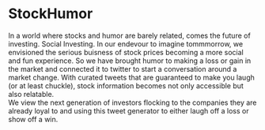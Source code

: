# StockHumor

In a world where stocks and humor are barely related, comes the future of investing. 
Social Investing. In our endevour to imagine tommmorrow, we envisioned the serious buisness of 
stock prices becoming a more social and fun experience. So we have brought humor to making a 
loss or gain in the market and connected it to twitter to start a conversation around a market change.
With curated tweets that are guaranteed to make you laugh (or at least chuckle), stock information becomes not 
only accessible but also relatable.
</br>
We view the next generation of investors flocking to the companies they are already loyal to and using this 
tweet generator to either laugh off a loss or show off a win.
